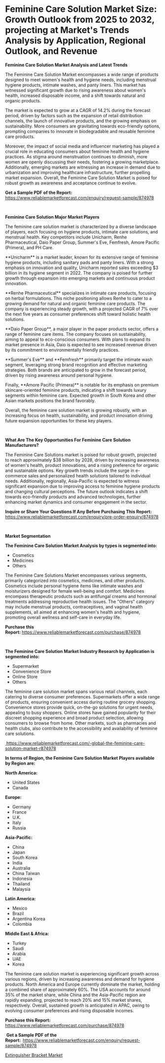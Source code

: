 <p><h1>Feminine Care Solution Market Size: Growth Outlook from 2025 to 2032, projecting at Market's Trends Analysis by Application, Regional Outlook, and Revenue</h1></p><p><strong>Feminine Care Solution Market Analysis and Latest Trends</strong></p>
<p><p>The Feminine Care Solution Market encompasses a wide range of products designed to meet women's health and hygiene needs, including menstrual hygiene products, intimate washes, and panty liners. This market has witnessed significant growth due to rising awareness about women's health, increased disposable income, and a shift towards natural and organic products.</p><p>The market is expected to grow at a CAGR of 14.2% during the forecast period, driven by factors such as the expansion of retail distribution channels, the launch of innovative products, and the growing emphasis on sustainability. More consumers are gravitating towards eco-friendly options, prompting companies to innovate in biodegradable and reusable feminine care products.</p><p>Moreover, the impact of social media and influencer marketing has played a crucial role in educating consumers about feminine health and hygiene practices. As stigma around menstruation continues to diminish, more women are openly discussing their needs, fostering a growing marketplace. Additionally, emerging markets are witnessing an increase in demand due to urbanization and improving healthcare infrastructure, further propelling market expansion. Overall, the Feminine Care Solution Market is poised for robust growth as awareness and acceptance continue to evolve.</p></p>
<p><strong>Get a Sample PDF of the Report:&nbsp;</strong> <a href="https://www.reliablemarketforecast.com/enquiry/request-sample/874978?utm_campaign=2397&utm_medium=2&utm_source=Github&utm_content=ia&utm_term=21032025&utm_id=feminine-care-solution">https://www.reliablemarketforecast.com/enquiry/request-sample/874978</a></p>
<p>&nbsp;</p>
<p><strong>Feminine Care Solution Major Market Players</strong></p>
<p><p>The feminine care solution market is characterized by a diverse landscape of players, each focusing on hygiene products, intimate care solutions, and menstrual health. Key competitors include Unicharm, Renhe Pharmaceutical, Daio Paper Group, Summer's Eve, Femfresh, Amore Pacific (Primera), and PH Care.</p><p>**Unicharm** is a market leader, known for its extensive range of feminine hygiene products, including sanitary pads and panty liners. With a strong emphasis on innovation and quality, Unicharm reported sales exceeding $3 billion in its hygiene segment in 2022. The company is poised for further growth through expansion into emerging markets and continuous product innovation.</p><p>**Renhe Pharmaceutical** specializes in intimate care products, focusing on herbal formulations. This niche positioning allows Renhe to cater to a growing demand for natural and organic feminine care products. The company is experiencing steady growth, with a projected CAGR of 7% over the next five years as consumer preferences shift toward holistic health solutions.</p><p>**Daio Paper Group**, a major player in the paper products sector, offers a range of feminine care items. The company focuses on sustainability, aiming to appeal to eco-conscious consumers. With plans to expand its market presence in Asia, Daio is expected to see increased revenue driven by its commitment to environmentally friendly practices.</p><p>**Summer's Eve** and **Femfresh** primarily target the intimate wash segment, leveraging strong brand recognition and effective marketing strategies. Both brands are anticipated to grow in the forecast period, driven by rising awareness around personal hygiene.</p><p>Finally, **Amore Pacific (Primera)** is notable for its emphasis on premium skincare-oriented feminine products, indicating a shift towards luxury segments within feminine care. Expected growth in South Korea and other Asian markets positions the brand favorably.</p><p>Overall, the feminine care solution market is growing robustly, with an increasing focus on health, sustainability, and product innovation driving future expansion opportunities for these key players.</p></p>
<p>&nbsp;</p>
<p><strong>What Are The Key Opportunities For Feminine Care Solution Manufacturers?</strong></p>
<p><p>The Feminine Care Solutions market is poised for robust growth, projected to reach approximately $38 billion by 2028, driven by increasing awareness of women's health, product innovations, and a rising preference for organic and sustainable options. Key growth trends include the surge in e-commerce sales and personalized health solutions tailored to individual needs. Additionally, regionally, Asia-Pacific is expected to witness significant expansion due to improving access to feminine hygiene products and changing cultural perceptions. The future outlook indicates a shift towards eco-friendly products and advanced technologies, further enhancing market dynamics and consumer engagement in the sector.</p></p>
<p><strong>Inquire or Share Your Questions If Any Before Purchasing This Report:</strong> <a href="https://www.reliablemarketforecast.com/enquiry/pre-order-enquiry/874978?utm_campaign=2397&utm_medium=2&utm_source=Github&utm_content=ia&utm_term=21032025&utm_id=feminine-care-solution">https://www.reliablemarketforecast.com/enquiry/pre-order-enquiry/874978</a></p>
<p>&nbsp;</p>
<p><strong>Market Segmentation</strong></p>
<p><strong>The Feminine Care Solution Market Analysis by types is segmented into:</strong></p>
<p><ul><li>Cosmetics</li><li>Medicines</li><li>Others</li></ul></p>
<p><p>The Feminine Care Solutions Market encompasses various segments, primarily categorized into cosmetics, medicines, and other products. Cosmetics include personal hygiene items like intimate washes and moisturizers designed for female well-being and comfort. Medicines encompass therapeutic products such as antifungal creams and hormonal treatments addressing reproductive health issues. The "Others" category may include menstrual products, contraceptives, and vaginal health supplements, all aimed at enhancing women's health and hygiene, promoting overall wellness and self-care in everyday life.</p></p>
<p><strong>Purchase this Report:&nbsp;</strong><a href="https://www.reliablemarketforecast.com/purchase/874978?utm_campaign=2397&utm_medium=2&utm_source=Github&utm_content=ia&utm_term=21032025&utm_id=feminine-care-solution">https://www.reliablemarketforecast.com/purchase/874978</a></p>
<p>&nbsp;</p>
<p><strong>The Feminine Care Solution Market Industry Research by Application is segmented into:</strong></p>
<p><ul><li>Supermarket</li><li>Convenience Store</li><li>Online Store</li><li>Others</li></ul></p>
<p><p>The feminine care solution market spans various retail channels, each catering to diverse consumer preferences. Supermarkets offer a wide range of products, ensuring convenient access during routine grocery shopping. Convenience stores provide quick, on-the-go solutions for urgent needs, appealing to busy shoppers. Online stores have gained popularity for their discreet shopping experience and broad product selection, allowing consumers to browse from home. Other markets, such as pharmacies and health clubs, also contribute to the accessibility and availability of feminine care solutions.</p></p>
<p><a href="https://www.reliablemarketforecast.com/-global-the-feminine-care-solution-market-r874978?utm_campaign=2397&utm_medium=2&utm_source=Github&utm_content=ia&utm_term=21032025&utm_id=feminine-care-solution">&nbsp;https://www.reliablemarketforecast.com/-global-the-feminine-care-solution-market-r874978</a></p>
<p><strong>In terms of Region, the Feminine Care Solution Market Players available by Region are:</strong></p>
<p>
    <p> <strong> North America: </strong>
        <ul>
            <li>United States</li>
            <li>Canada</li>
        </ul>
        </p> 
    <p> <strong> Europe: </strong>
        <ul>
            <li>Germany</li>
            <li>France</li>
            <li>U.K.</li>
            <li>Italy</li>
            <li>Russia</li>
        </ul>
        </p> 
    <p> <strong> Asia-Pacific: </strong>
        <ul>
            <li>China</li>
            <li>Japan</li>
            <li>South Korea</li>
            <li>India</li>
            <li>Australia</li>
            <li>China Taiwan</li>
            <li>Indonesia</li>
            <li>Thailand</li>
            <li>Malaysia</li>
        </ul>
        </p> 
    <p> <strong> Latin America: </strong>
        <ul>
            <li>Mexico</li>
            <li>Brazil</li>
            <li>Argentina Korea</li>
            <li>Colombia</li>
        </ul>
        </p> 
    <p> <strong> Middle East & Africa: </strong>
        <ul>
            <li>Turkey</li>
            <li>Saudi</li>
            <li>Arabia</li>
            <li>UAE</li>
            <li>Korea</li>
        </ul>
    </p>
    </p>
<p><p>The feminine care solution market is experiencing significant growth across various regions, driven by increasing awareness and demand for hygiene products. North America and Europe currently dominate the market, holding a combined share of approximately 60%. The USA accounts for around 35% of the market share, while China and the Asia-Pacific region are rapidly expanding, projected to reach 20% and 15% market shares, respectively. Overall, sustained growth is anticipated in APAC, owing to evolving consumer preferences and rising disposable incomes.</p></p>
<p><strong>Purchase this Report: </strong><a href="https://www.reliablemarketforecast.com/purchase/874978?utm_campaign=2397&utm_medium=2&utm_source=Github&utm_content=ia&utm_term=21032025&utm_id=feminine-care-solution">https://www.reliablemarketforecast.com/purchase/874978</a></p>
<p>&nbsp;<strong>Get a Sample PDF of the Report:&nbsp;&nbsp;</strong><a href="https://www.reliablemarketforecast.com/enquiry/request-sample/874978?utm_campaign=2397&utm_medium=2&utm_source=Github&utm_content=ia&utm_term=21032025&utm_id=feminine-care-solution">https://www.reliablemarketforecast.com/enquiry/request-sample/874978</a></p>
<p><strong></strong></p>
<p><p><a href="https://github.com/FahadAhmed223/Market-Research-Report-List-1/blob/main/extinguisher-bracket-market.md?utm_campaign=2397&utm_medium=2&utm_source=Github&utm_content=ia&utm_term=21032025&utm_id=feminine-care-solution">Extinguisher Bracket Market</a></p></p>